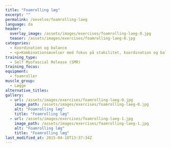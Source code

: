```yaml
---
title: "Foamrolling læg"
excerpt: ""
permalink: /oevelse/foamrolling-laeg
language: da
header:
  overlay_image: /assets/images/exercises/foamrolling-laeg-0.jpg
  teaser: /assets/images/exercises/foamrolling-laeg-0.jpg
categories:
  - Koordination og balance
  - <p>Kombinationsøvelser med fokus på stabilitet, koordination og balancetræning. Her vælges gerne teknisk komplicerede øvelser, som udfordrer kropsstammen.</p>
training_type: 
  - Self Myofascial Release (SMR)
training_focus: 
equipment:
  - foamroller
muscle_group:
  - Lægge
alternative_titles:
gallery:
  - url: /assets/images/exercises/foamrolling-laeg-0.jpg
    image_path: /assets/images/exercises/foamrolling-laeg-0.jpg
    alt: "Foamrolling læg"
    title: "Foamrolling læg"
  - url: /assets/images/exercises/foamrolling-laeg-1.jpg
    image_path: /assets/images/exercises/foamrolling-laeg-1.jpg
    alt: "Foamrolling læg"
    title: "Foamrolling læg"
last_modified_at: 2015-04-10T13:37:34Z
---
```



